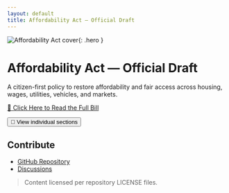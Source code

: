 ```yaml
---
layout: default
title: Affordability Act — Official Draft
---
```


![Affordability Act cover](/assets/header-1280x640.png){: .hero }

# Affordability Act — Official Draft

A citizen-first policy to restore affordability and fair access across housing, wages, utilities, vehicles, and markets.

<p><a class="btn" href="/policy/bill-text/">📜 Click Here to Read the Full Bill</a></p>

<p><button id="toggleSections" class="btn btn-secondary">📂 View individual sections</button></p>

<div id="sectionsList" style="display:none;">
  <ul>
    <li><a href="/policy/sections/01_Foundations_of_Ownership/">01 — Foundations of Ownership</a></li>
    <li><a href="/policy/sections/02_Housing_Land_and_Ownership_Protections/">02 — Housing, Land, and Ownership Protections</a></li>
    <li><a href="/policy/sections/03_Fair_Market_Participation_and_Offer_Integrity/">03 — Fair Market Participation & Offer Integrity</a></li>
    <li><a href="/policy/sections/04_Transportation_Vehicles_and_Ownership_Equity/">04 — Transportation, Vehicles, & Ownership Equity</a></li>
    <li><a href="/policy/sections/05_Taxation_Labor_and_Fiscal_Safeguards/">05 — Taxation, Labor, & Fiscal Safeguards</a></li>
    <li><a href="/policy/sections/06_Enforcement_Compliance_and_Appeals/">06 — Enforcement, Compliance, & Appeals</a></li>
    <li><a href="/policy/sections/07_Integrity_Accountability_and_Global_Fairness/">07 — Integrity, Accountability, & Global Fairness</a></li>
  </ul>
</div>

<script>
document.addEventListener('DOMContentLoaded',()=>{
  const btn=document.getElementById('toggleSections');
  const list=document.getElementById('sectionsList');
  btn.addEventListener('click',()=>{
    const visible=list.style.display==='block';
    list.style.display=visible?'none':'block';
    btn.textContent=visible?'📂 View individual sections':'📁 Hide individual sections';
  });
});
</script>

## Contribute
- [GitHub Repository](https://github.com/cFerg/Affordability-Act/)
- [Discussions](https://github.com/cFerg/Affordability-Act/discussions)

> Content licensed per repository LICENSE files.